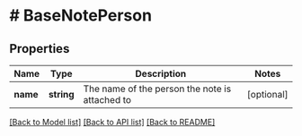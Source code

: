 # # BaseNotePerson

## Properties

Name | Type | Description | Notes
------------ | ------------- | ------------- | -------------
**name** | **string** | The name of the person the note is attached to | [optional]

[[Back to Model list]](../../README.md#models) [[Back to API list]](../../README.md#endpoints) [[Back to README]](../../README.md)

